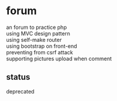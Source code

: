 # forum
an forum to practice php  
using MVC design pattern  
using self-make router  
using bootstrap on front-end  
preventing from csrf attack  
supporting pictures upload when comment  

## status
deprecated  
